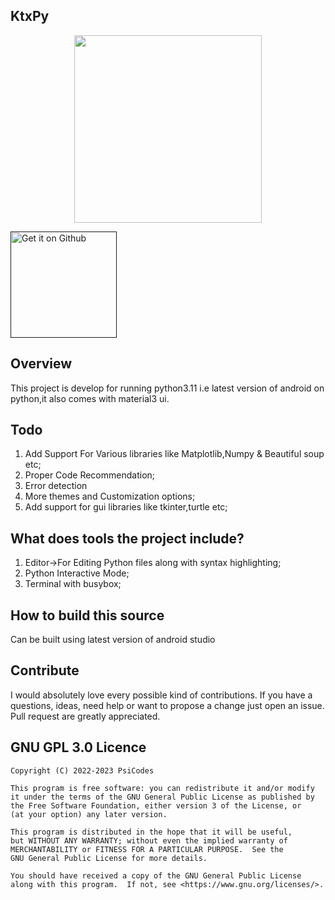<h2>KtxPy</h2>
<p align='center'>
<img width='300px%' height='300px' src='https://raw.githubusercontent.com/PsiCodes/KtxPy/master/Images/Vector.svg' >
</p>

<div>
  <a href=''>
    <img width='170px%' alt='Get it on Github' src='https://raw.githubusercontent.com/andOTP/andOTP/master/assets/badges/get-it-on-github.png'/>
  </a>
</div>


## Overview
This project is develop for running python3.11 i.e latest version of android on python,it also comes with material3 ui.
## Todo
1. Add Support For Various libraries like Matplotlib,Numpy & Beautiful soup etc;
2. Proper Code Recommendation;
3. Error detection
4. More themes and Customization options;
5. Add support for gui libraries like tkinter,turtle etc;


## What does tools the project include?
1. Editor->For Editing Python files along with syntax highlighting;
2. Python Interactive Mode;
3. Terminal with busybox;

## How to build this source
Can be built using latest version of android studio


## Contribute
I would absolutely love every possible kind of contributions. If you
have a questions, ideas, need help or want to propose a change just open
an issue. Pull request are greatly appreciated.


## GNU GPL 3.0 Licence

    Copyright (C) 2022-2023 PsiCodes

    This program is free software: you can redistribute it and/or modify
    it under the terms of the GNU General Public License as published by
    the Free Software Foundation, either version 3 of the License, or
    (at your option) any later version.

    This program is distributed in the hope that it will be useful,
    but WITHOUT ANY WARRANTY; without even the implied warranty of
    MERCHANTABILITY or FITNESS FOR A PARTICULAR PURPOSE.  See the
    GNU General Public License for more details.

    You should have received a copy of the GNU General Public License
    along with this program.  If not, see <https://www.gnu.org/licenses/>.
